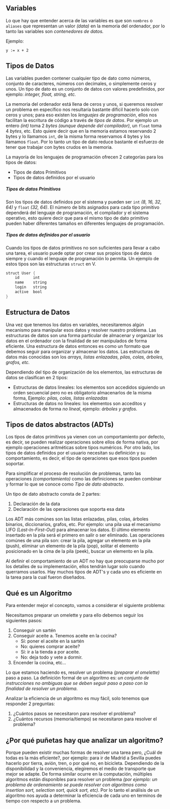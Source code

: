 ## Variables

Lo que hay que entender acerca de las variables es que son `nombres` o `aliases` que representan un valor _(data)_ en la memoria del ordenador, por lo tanto las variables son *contenedores de datos.* 

Ejemplo:

`y := x + 2`

## Tipos de Datos

Las variables pueden contener cualquier tipo de dato como números, conjunto de caracteres, números con decimales, o simplemente ceros y unos. Un tipo de dato es un conjunto de datos con valores predefinidos, por ejemplo: *integer, float, string, etc.*

La memoria del ordenador está llena de ceros y unos, si queremos resolver un problema en específico nos resultaría bastante difícil hacerlo solo con ceros y unos; para eso existen los *lenguajes de programación*, ellos nos facilitan la escritura de código a través de *tipos de datos*. Por ejemplo un entero _(int)_ toma 2 *bytes* _(aunque depende del compilador)_, un `float` toma 4 *bytes*, etc. Esto quiere decir que en la memoria estamos reservando 2 bytes y lo llamamos `int`, de la misma forma reservamos 4 bytes y los llamamos `float`. Por lo tanto un tipo de dato reduce bastante el esfuerzo de tener que trabajar con bytes crudos en la memoria.

La mayoría de los lenguajes de programación ofrecen 2 categorías para los tipos de datos:

- Tipos de datos Primitivos
- Tipos de datos definidos por el usuario

<h5>Tipos de datos Primitivos</h5>

Son los tipos de datos definidos por el sistema y pueden ser `int` *(8, 16, 32, 64)* y `float` *(32, 64)*. El número de bits asignados para cada tipo primitivo dependerá del lenguaje de programación, el compilador y el sistema operativo, esto quiere decir que para el mismo tipo de dato primitivo pueden haber diferentes tamaños en diferentes lenguajes de programación.



<h5>Tipos de datos definidos por el usuario</h5>

Cuando los tipos de datos primitivos no son suficientes para llevar a cabo una tarea, el usuario puede optar por crear sus propios tipos de datos siempre y cuando el lenguaje de programación lo permita. Un ejemplo de estos tipos son las estructuras `struct` en V. 

```V
struct User {
	id 		int
	name 	string
	login 	string
	active 	bool	
}
```

## Estructura de Datos

Una vez que tenemos los datos en variables, necesitaremos algún mecanismo para manipular esos datos y resolver nuestro problema. Las estructuras de datos son una forma particular de almacenar y organizar los datos en el ordenador con la finalidad de ser manipulados de forma eficiente. Una estructura de datos entonces es como un formato que debemos seguir para organizar y almacenar los datos. Las estructuras de datos más conocidas son los *arrays, listas enlazadas, pilas, colas, árboles, grafos, etc.*

Dependiendo del tipo de organización de los elementos, las estructuras de datos se clasifican en 2 tipos:

- Estructuras de datos lineales: los elementos son accedidos siguiendo un orden secuencial pero no es obligatorio almacenarlos de la misma forma, Ejemplo:  _pilas, colas, listas enlazadas_
- Estructuras de datos no lineales: los elementos son acceditos y almacenados de forma *no lineal*, ejemplo: *árboles y grafos.*


## Tipos de datos abstractos (ADTs)

Los tipos de datos primitivos ya vienen con un comportamiento por defecto, es decir, se pueden realizar operaciones sobre ellos de forma nativa, por ejemplo operaciones aritméticas sobre tipos numéricos. Por otro lado, los tipos de datos definidos por el usuario necesitan su definición y su comportamiento, es decir, el tipo de operaciones que esos tipos pueden soportar.

Para simplificar el proceso de resolución de problemas, tanto las operaciones _(comportamiento)_ como las definiciones se pueden combinar y formar lo que se conoce como *Tipo de dato abstracto*.

Un tipo de dato abstracto consta de 2 partes:

1. Declaración de la data
2. Declaración de las operaciones que soporta esa data

Los ADT más comúnes son las listas enlazadas, pilas, colas, árboles binarios, diccionarios, grafos, etc. Por ejemplo: una pila usa el mecanismo LIFO _(Last-In-First-Out)_ para almacenar los datos. El último elemento insertado en la pila será el primero en salir o ser eliminado. Las operaciones comúnes de una pila son: crear la pila, agregar un elemento en la pila (push), eliminar un elemento de la pila (pop), solitar el elemento posicionado en la cima de la pila (peek), buscar un elemento en la pila.

Al definir el comportamiento de un ADT no hay que preocuparse mucho por los detalles de su implementación, ellos tendrán lugar solo cuando querramos usarlos. Hay muchos tipos de ADT's y cada uno es eficiente en la tarea para la cual fueron diseñados.


## Qué es un Algoritmo

Para entender mejor el concepto, vamos a considerar el siguiente problema: 

Necesitamos preparar un omelette y para ello debemos seguir los siguientes pasos:

1. Conseguir un sartén
2. Conseguir aceite
  a. Tenemos aceite en la cocina?
    - Sí: poner el aceite en la sartén
    - No: quieres comprar aceite?
    - Sí: ir a la tienda a por aceite.
    - No: deja todo y vete a dormir.
3. Encender la cocina, etc...

Lo que estamos haciendo es, resolver un problema _(preparar el omelette)_ paso a paso. La definición formal de un algoritmo es: _*un conjunto de instrucciones no ambiguas que se deben seguir paso a paso con la finalidad de resolver un problema.*_

Analizar la eficiencia de un algoritmo es muy fácil, solo tenemos que responder 2 preguntas:

1. ¿Cuántos pasos se necesitaron para resolver el problema?
2. ¿Cuántos recursos (memoria/tiempo) se necesitaron para resolver el problema?


## ¿Por qué puñetas hay que analizar un algoritmo?

Porque pueden existir muchas formas de resolver una tarea pero, ¿Cuál de todas es la más eficiente?, por ejemplo: para ir de Madrid a Sevilla puedes hacerlo por tierra, avión, tren, o por qué no, en bicicleta. Dependiendo de la disponibilidad y la conveniencia, elegiremos el medio de transporte que mejor se adapte. De forma similar ocurre en la computación, múltiples algoritmos están disponibles para resolver un problema _(por ejemplo: un problema de ordenamiento se puede resolver con algoritmos como insertion sort, selection sort, quick sort, etc)_. Por lo tanto el análisis de un algoritmo nos ayuda a determinar la eficiencia de cada uno en terminos de tiempo con respecto a un problema.